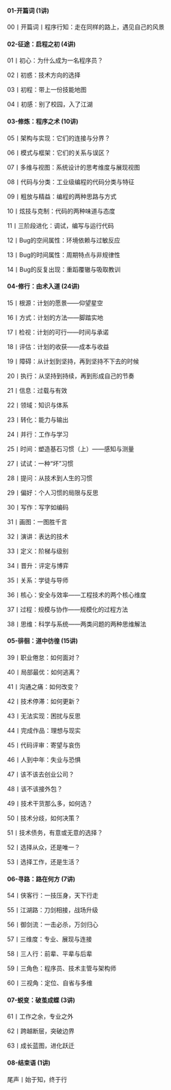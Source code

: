 #### 01-开篇词 (1讲) 

00丨开篇词丨程序行知：走在同样的路上，遇见自己的风景

#### 02-征途：启程之初 (4讲)   

01丨初心：为什么成为一名程序员？

02丨初惑：技术方向的选择

03丨初程：带上一份技能地图

04丨初感：别了校园，入了江湖


#### 03-修炼：程序之术 (10讲)    

05丨架构与实现：它们的连接与分界？

06丨模式与框架：它们的关系与误区？

07丨多维与视图：系统设计的思考维度与展现视图

08丨代码与分类：工业级编程的代码分类与特征

09丨粗放与精益：编程的两种思路与方式

10丨炫技与克制：代码的两种味道与态度

11丨三阶段进化：调试，编写与运行代码

12丨Bug的空间属性：环境依赖与过敏反应

13丨Bug的时间属性：周期特点与非规律性

14丨Bug的反复出现：重蹈覆辙与吸取教训

#### 04-修行：由术入道 (24讲)
15丨根源：计划的愿景——仰望星空

16丨方式：计划的方法——脚踏实地

17丨检视：计划的可行——时间与承诺

18丨评估：计划的收获——成本与收益

19丨障碍：从计划到坚持，再到坚持不下去的时候

20丨执行：从坚持到持续，再到形成自己的节奏

21丨信息：过载与有效

22丨领域：知识与体系

23丨转化：能力与输出

24丨并行：工作与学习

25丨时间：塑造基石习惯（上）——感知与测量

27丨试试：一种“坏”习惯

28丨提问：从技术到人生的习惯

29丨偏好：个人习惯的局限与反思

30丨写作：写字如编码

31丨画图：一图胜千言

32丨演讲：表达的技术

33丨定义：阶梯与级别

34丨晋升：评定与博弈

35丨关系：学徒与导师

36丨核心：安全与效率——工程技术的两个核心维度

37丨过程：规模与协作——规模化的过程方法

38丨思维：科学与系统——两类问题的两种思维解法

#### 05-徘徊：道中彷徨 (15讲) 

39丨职业倦怠：如何面对？

40丨局部最优：如何逃离？

41丨沟通之痛：如何改变？

42丨技术停滞：如何更新？

43丨无法实现：困扰与反思

44丨完成作品：理想与现实

45丨代码评审：寄望与哀伤

46丨人到中年：失业与恐惧

47丨该不该去创业公司？

48丨该不该接外包？

49丨技术干货那么多，如何选？

50丨技术分歧，如何决策？

51丨技术债务，有意或无意的选择？

52丨选择从众，还是唯一？

53丨选择工作，还是生活？


#### 06-寻路：路在何方 (7讲)

54丨侠客行：一技压身，天下行走

55丨江湖路：刀剑相接，战场升级

56丨御剑流：一击必杀，万剑归心

57丨三维度：专业、展现与连接

58丨三人行：前辈、平辈与后辈

59丨三角色：程序员、技术主管与架构师

60丨三视角：定位、自省与多维


#### 07-蜕变：破茧成蝶 (3讲)    

61丨工作之余，专业之外

62丨跨越断层，突破边界

63丨成长蓝图，进化跃迁



#### 08-结束语 (1讲)

尾声丨始于知，终于行